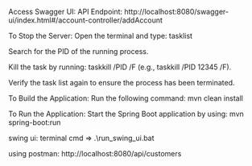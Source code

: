 Access Swagger UI:
API Endpoint: http://localhost:8080/swagger-ui/index.html#/account-controller/addAccount

To Stop the Server:
Open the terminal and type: tasklist

Search for the PID of the running process.

Kill the task by running: taskkill /PID <PID> /F (e.g., taskkill /PID 12345 /F).

Verify the task list again to ensure the process has been terminated.

To Build the Application:
Run the following command:
mvn clean install

To Run the Application:
Start the Spring Boot application by using:
mvn spring-boot:run

swing ui: terminal cmd => .\run_swing_ui.bat

using postman:
 http://localhost:8080/api/customers
